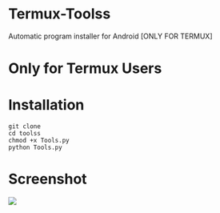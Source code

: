 # Termux-Toolss
Automatic program installer for Android [ONLY FOR TERMUX]

# Only for Termux Users


# Installation
```
git clone 
cd toolss
chmod +x Tools.py
python Tools.py
```
# Screenshot
<img src="https://image.ibb.co/b4WzAx/Screenshot_2018_02_26_00_09_52.png"/>

